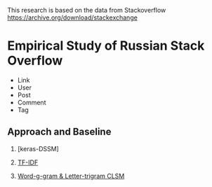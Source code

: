 This research is based on the data from Stackoverflow https://archive.org/download/stackexchange

# Empirical Study of Russian Stack Overflow

- Link
- User
- Post
- Comment
- Tag

## Approach and Baseline

1. [keras-DSSM]
2. [TF-IDF]
3. [Word-g-gram & Letter-trigram CLSM] 

   [TF-IDF]: <https://github.com/WrynnWang/TF-IDF>

   [Word-g-gram & Letter-trigram CLSM]: <https://github.com/WrynnWang/word-n-gram-letter-trigram-deep-learning-model>

